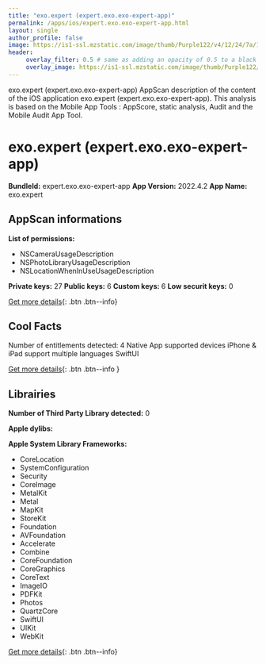 ```yaml
---
title: "exo.expert (expert.exo.exo-expert-app)"
permalink: /apps/ios/expert.exo.exo-expert-app.html
layout: single
author_profile: false
image: https://is1-ssl.mzstatic.com/image/thumb/Purple122/v4/12/24/7a/12247a80-df15-0d61-cd39-9e36a2271ffe/AppIcon-1x_U007emarketing-0-7-0-85-220.png/512x512bb.jpg
header: 
     overlay_filter: 0.5 # same as adding an opacity of 0.5 to a black background
     overlay_image: https://is1-ssl.mzstatic.com/image/thumb/Purple122/v4/12/24/7a/12247a80-df15-0d61-cd39-9e36a2271ffe/AppIcon-1x_U007emarketing-0-7-0-85-220.png/512x512bb.jpg
---
```

exo.expert (expert.exo.exo-expert-app) AppScan description of the content of the iOS application exo.expert (expert.exo.exo-expert-app). This analysis is based on the Mobile App Tools : AppScore, static analysis, Audit and the Mobile Audit App Tool.

# exo.expert (expert.exo.exo-expert-app)

**BundleId:** expert.exo.exo-expert-app
**App Version:** 2022.4.2
**App Name:** exo.expert


## AppScan informations 

**List of permissions:** 
- NSCameraUsageDescription
- NSPhotoLibraryUsageDescription
- NSLocationWhenInUseUsageDescription
  
  
**Private keys:** 27
**Public keys:** 6
**Custom keys:** 6
**Low securit keys:** 0
  
[Get more details](/pricing.html){: .btn .btn--info}

## Cool Facts

Number of entitlements detected: 4
Native App
supported devices iPhone & iPad
support multiple languages
SwiftUI
  
[Get more details](/pricing.html){: .btn .btn--info }

## Librairies 
**Number of Third Party Library detected:** 0


**Apple dylibs:**


**Apple System Library Frameworks:**
- CoreLocation
- SystemConfiguration
- Security
- CoreImage
- MetalKit
- Metal
- MapKit
- StoreKit
- Foundation
- AVFoundation
- Accelerate
- Combine
- CoreFoundation
- CoreGraphics
- CoreText
- ImageIO
- PDFKit
- Photos
- QuartzCore
- SwiftUI
- UIKit
- WebKit


  
[Get more details](/pricing.html){: .btn .btn--info}


